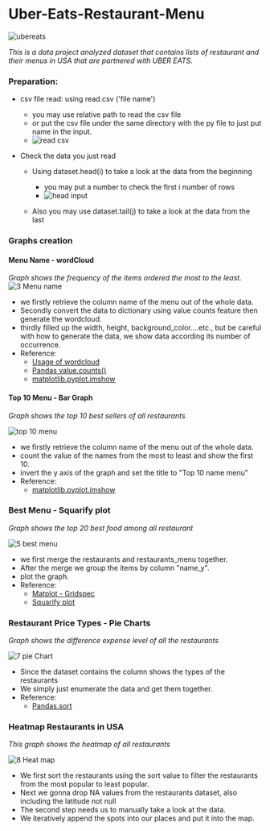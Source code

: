 # Uber-Eats-Restaurant-Menu

![ubereats](https://user-images.githubusercontent.com/59614094/189784478-b5a2a759-04ba-4e99-b341-7e153f067dd4.jpg)

*This is a data project analyzed dataset that contains lists of restaurant and their menus in USA that are partnered with UBER EATS.*



### Preparation:

- csv file read: using read.csv ('file name')
  - you may use relative path to read the csv file
  - or put the csv file under the same directory with the py file to just put name in the input.
  - ![read csv](https://user-images.githubusercontent.com/59614094/189787617-90743740-4df6-4468-99a7-2424491f3331.png)

- Check the data you just read

  - Using dataset.head(i) to take a look at the data from the beginning
    - you may put a number to check the first i number of rows
    - ![head input](https://user-images.githubusercontent.com/59614094/189787558-5dee376f-d205-4e37-8e4d-cfe486520d80.png)


  - Also you may use dataset.tail(j) to take a look at the data from the last

### Graphs creation ###

#### Menu Name - wordCloud ####

*Graph shows the frequency of the items ordered the most to the least.*
![3 Menu name](https://user-images.githubusercontent.com/59614094/189794293-2d397ea8-e130-4c09-a4ae-ff0788ac8ecf.png)

- we firstly retrieve the column name of the menu out of the whole data.
- Secondly convert the data to dictionary using value counts feature then generate the wordcloud.
- thirdly filled up the width, height, background_color....etc., but be careful with how to generate the data, we show data according its number of occurrence.
- Reference:
  - [Usage of wordcloud](https://blog.csdn.net/u010309756/article/details/67637930)
  - [Pandas value.counts()](https://pandas.pydata.org/docs/reference/api/pandas.Series.value_counts.html)
  - [matplotlib.pyplot.imshow](https://pandas.pydata.org/docs/reference/api/pandas.Series.value_counts.html)



#### Top 10 Menu - Bar Graph

*Graph shows the top 10 best sellers of all restaurants*

![top 10 menu](https://user-images.githubusercontent.com/59614094/190021664-b2f9550b-901e-4f66-b80f-e608a1c21ad7.png)

- we firstly retrieve the column name of the menu out of the whole data.
- count the value of the names from the most to least and show the first 10.
- invert the y axis of the graph and set the title to "Top 10 name menu"
- Reference:
  - [matplotlib.pyplot.imshow](https://pandas.pydata.org/docs/reference/api/pandas.Series.value_counts.html)



### Best Menu -  Squarify plot

*Graph shows the top 20 best food among all restaurant*



![5 best menu](https://user-images.githubusercontent.com/59614094/190022667-78332cdd-a3df-4260-8913-b0982decd8c1.png)



- we first merge the restaurants and restaurants_menu together.
- After the merge we group the items by column "name_y".
- plot the graph.
- Reference:
  - [Matplot - Gridspec](https://matplotlib.org/stable/api/_as_gen/matplotlib.gridspec.GridSpec.html)
  - [Squarify plot](https://www.analyticsvidhya.com/blog/2021/06/build-treemaps-in-python-using-squarify/)



### Restaurant Price Types - Pie Charts

*Graph shows the difference expense level of all the restaurants*

![7 pie Chart](https://user-images.githubusercontent.com/59614094/190208908-c69955fd-accc-4f3d-9ab9-eea201eb5e44.png)

- Since the dataset contains the column shows the types of the restaurants
- We simply just enumerate the data and get them together.
- Reference:
  - [Pandas.sort](https://pandas.pydata.org/docs/reference/api/pandas.DataFrame.sort_values.html)



### Heatmap Restaurants in USA

*This graph shows the heatmap of all restaurants*

![8 Heat map](https://user-images.githubusercontent.com/59614094/190212750-0ca6d0a7-a3b9-4ef6-b3d9-bc211125b31b.png)


- We first sort the restaurants using the sort value to filter the restaurants from the most popular to least popular.
- Next we gonna drop NA values from the restaurants dataset, also including the latitude not null
- The second step needs us to manually take a look at the data.
- We iteratively append the spots into our places and put it into the map.
